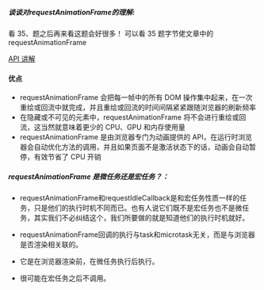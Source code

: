 ##### 谈谈对requestAnimationFrame的理解:
看 35、题之后再来看这题会好很多！
可以看 35 题字节佬文章中的 requestAnimationFrame

[API 讲解](https://newbyvector.github.io/2018/05/01/2015-05-01/)

#### 优点
- requestAnimationFrame 会把每一帧中的所有 DOM 操作集中起来，在一次重绘或回流中就完成，并且重绘或回流的时间间隔紧紧跟随浏览器的刷新频率
- 在隐藏或不可见的元素中，requestAnimationFrame 将不会进行重绘或回流，这当然就意味着更少的 CPU、GPU 和内存使用量
- requestAnimationFrame 是由浏览器专门为动画提供的 API，在运行时浏览器会自动优化方法的调用，并且如果页面不是激活状态下的话，动画会自动暂停，有效节省了 CPU 开销

##### requestAnimationFrame 是微任务还是宏任务？：
- requestAnimationFrame和requestIdleCallback是和宏任务性质一样的任务，只是他们的执行时机不同而已。也有人说它们既不是宏任务也不是微任务，其实我们不必纠结这个，我们所要做的就是知道他们的执行时机就好。

- requestAnimationFrame回调的执行与task和microtask无关，而是与浏览器是否渲染相关联的。

- 它是在浏览器渲染前，在微任务执行后执行。
- 很可能在宏任务之后不调用。




